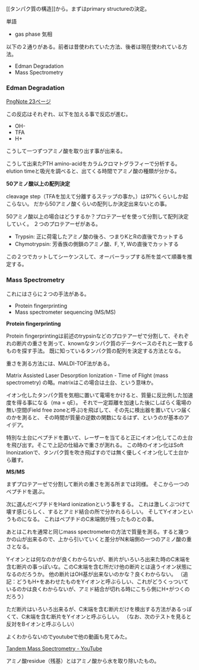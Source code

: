 [[タンパク質の構造]]から。まずはprimary structureの決定。

単語
- gas phase 気相

以下の２通りがある。前者は昔使われていた方法、後者は現在使われている方法。

- Edman Degradation
- Mass Spectrometry

### Edman Degradation

[PngNote 23ページ](https://karino2.github.io/ImageGallery/Biochemistry705x.html#lg=1&slide=22)

この反応はそれぞれ、以下を加える事で反応が進む。

- OH-
- TFA
- H+

こうして一つずつアミノ酸を取り出す事が出来る。

こうして出来たPTH amino-acidをカラムクロマトグラフィーで分析する。elution timeと吸光を調べると、出てくる時間でアミノ酸の種類が分かる。

**50アミノ酸以上の配列決定**

cleavage step（TFAを加えて分離するステップの事か。）は97%くらいしか起こらない。
だから50アミノ酸くらいの配列しか決定出来ないとの事。

50アミノ酸以上の場合はどうするか？プロテアーゼを使って分割して配列決定していく。
２つのプロテアーゼがある。

- Trypsin: 正に荷電したアミノ酸の後ろ、つまりKとRの直後でカットする
- Chymotrypsin: 芳香族の側鎖のアミノ酸、F, Y, Wの直後でカットする

この２つでカットしてシーケンスして、オーバーラップする所を並べて順番を推定する。

### Mass Spectrometry

これにはさらに２つの手法がある。

- Protein fingerprinting
- Mass spectrometer sequencing (MS/MS)

**Protein fingerprinting**

Protein fingerprintingは前述のtrypsinなどのプロテアーゼで分割して、それぞれの断片の重さを測って、knownなタンパク質のデータベースのそれと一致するものを探す手法。
既に知っているタンパク質の配列を決定する方法となる。

重さを測る方法には、MALDI-TOF法がある。

Matrix Assisted Laser Desorption Ionization - Time of Flight (mass spectrometry) の略。matrixはこの場合は土台、という意味か。

イオン化したタンパク質を気相に置いて電場をかけると、質量に反比例した加速度を得る事になる（ma = qE）。
それで一定距離を加速した後にしばらく電場の無い空間(Field free zoneと呼ぶ)を飛ばして、その先に検出器を置いていつ届くのかを測ると、
その時間が質量の逆数の関数になるはず、というのが基本のアイデア。

特別な土台にペプチドを置いて、レーザーを当てると正にイオン化してこの土台を飛び出す。そこで上記の仕組みで重さが測れる。
この時のイオン化はSoft Inonizationで、タンパク質を吹き飛ばすのでは無く優しくイオン化して土台から離す。

**MS/MS**

まずプロテアーゼで分割して断片の重さを測る所までは同様。
そこから一つのペプチドを選ぶ。

次に選んだペプチドをHard ionizationという事をする。
これは激しくぶつけて壊す感じらしく、するとアミド結合の所で分かれるらしい。
そしてYイオンというものになる。
これはペプチドのC末端側が残ったものとの事。

あとはこれを通常と同じmass spectrometerの方法で質量を測る。すると幾つかの山が出来るので、上から引いていくと差分がN末端側の一つのアミノ酸の重さとなる。

Yイオンとは何なのかが良くわからないが、断片がいろいろ出来た時のC末端を含む断片の事っぽいな。このC末端を含む所だけ他の断片とは違うイオン状態になるのだろうか。
他の断片はOH基が出来ないのかな？良くわからない。
（追記：どうもH+をあわせたものをYイオンと呼ぶらしい、これがどうくっついているのかは良くわからないが、アミド結合が切れる時にこちら側にH+がつくのだろう）

ただ断片はいろいろ出来るが、C末端を含む断片だけを検出する方法があるっぽくて、C末端を含む断片をYイオンと呼ぶらしい。
（なお、次のテストを見ると反対をBイオンと呼ぶらしい）

よくわからないのでyoutubeで他の動画も見てみた。

[Tandem Mass Spectrometry - YouTube](https://www.youtube.com/watch?v=_OKvs6McGAE)

アミノ酸residue（残基）とはアミノ酸から水を取り除いたもの。


